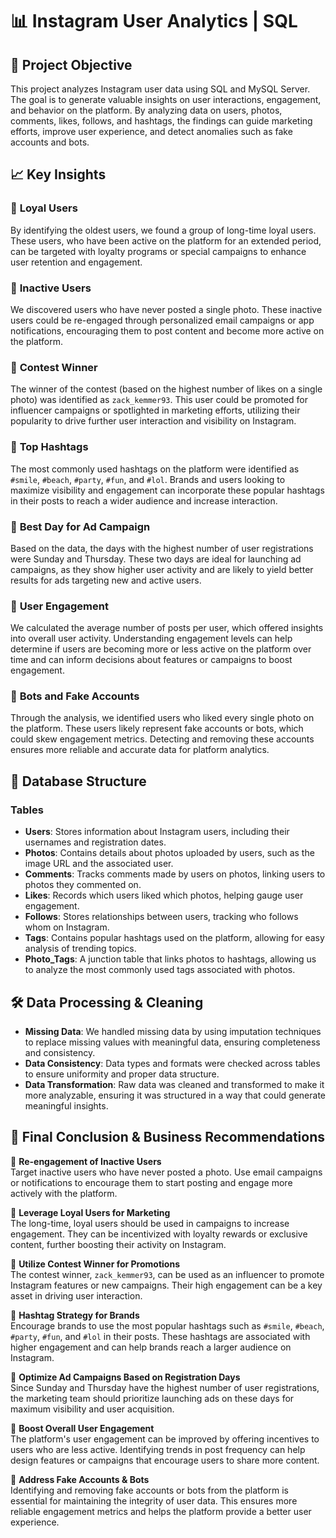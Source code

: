 # 📊 Instagram User Analytics | SQL 

## 📌 Project Objective
This project analyzes Instagram user data using SQL and MySQL Server. The goal is to generate valuable insights on user interactions, engagement, and behavior on the platform. By analyzing data on users, photos, comments, likes, follows, and hashtags, the findings can guide marketing efforts, improve user experience, and detect anomalies such as fake accounts and bots.

## 📈 Key Insights

### 🔹 **Loyal Users**  
By identifying the oldest users, we found a group of long-time loyal users. These users, who have been active on the platform for an extended period, can be targeted with loyalty programs or special campaigns to enhance user retention and engagement.

### 🔹 **Inactive Users**  
We discovered users who have never posted a single photo. These inactive users could be re-engaged through personalized email campaigns or app notifications, encouraging them to post content and become more active on the platform.

### 🔹 **Contest Winner**  
The winner of the contest (based on the highest number of likes on a single photo) was identified as `zack_kemmer93`. This user could be promoted for influencer campaigns or spotlighted in marketing efforts, utilizing their popularity to drive further user interaction and visibility on Instagram.

### 🔹 **Top Hashtags**  
The most commonly used hashtags on the platform were identified as `#smile`, `#beach`, `#party`, `#fun`, and `#lol`. Brands and users looking to maximize visibility and engagement can incorporate these popular hashtags in their posts to reach a wider audience and increase interaction.

### 🔹 **Best Day for Ad Campaign**  
Based on the data, the days with the highest number of user registrations were Sunday and Thursday. These two days are ideal for launching ad campaigns, as they show higher user activity and are likely to yield better results for ads targeting new and active users.

### 🔹 **User Engagement**  
We calculated the average number of posts per user, which offered insights into overall user activity. Understanding engagement levels can help determine if users are becoming more or less active on the platform over time and can inform decisions about features or campaigns to boost engagement.

### 🔹 **Bots and Fake Accounts**  
Through the analysis, we identified users who liked every single photo on the platform. These users likely represent fake accounts or bots, which could skew engagement metrics. Detecting and removing these accounts ensures more reliable and accurate data for platform analytics.

## 📂 Database Structure

### **Tables**
- **Users**: Stores information about Instagram users, including their usernames and registration dates.
- **Photos**: Contains details about photos uploaded by users, such as the image URL and the associated user.
- **Comments**: Tracks comments made by users on photos, linking users to photos they commented on.
- **Likes**: Records which users liked which photos, helping gauge user engagement.
- **Follows**: Stores relationships between users, tracking who follows whom on Instagram.
- **Tags**: Contains popular hashtags used on the platform, allowing for easy analysis of trending topics.
- **Photo_Tags**: A junction table that links photos to hashtags, allowing us to analyze the most commonly used tags associated with photos.

## 🛠️ Data Processing & Cleaning
- **Missing Data**: We handled missing data by using imputation techniques to replace missing values with meaningful data, ensuring completeness and consistency.
- **Data Consistency**: Data types and formats were checked across tables to ensure uniformity and proper data structure.
- **Data Transformation**: Raw data was cleaned and transformed to make it more analyzable, ensuring it was structured in a way that could generate meaningful insights.

## 🚀 Final Conclusion & Business Recommendations

🔹 **Re-engagement of Inactive Users**  
Target inactive users who have never posted a photo. Use email campaigns or notifications to encourage them to start posting and engage more actively with the platform.

🔹 **Leverage Loyal Users for Marketing**  
The long-time, loyal users should be used in campaigns to increase engagement. They can be incentivized with loyalty rewards or exclusive content, further boosting their activity on Instagram.

🔹 **Utilize Contest Winner for Promotions**  
The contest winner, `zack_kemmer93`, can be used as an influencer to promote Instagram features or new campaigns. Their high engagement can be a key asset in driving user interaction.

🔹 **Hashtag Strategy for Brands**  
Encourage brands to use the most popular hashtags such as `#smile`, `#beach`, `#party`, `#fun`, and `#lol` in their posts. These hashtags are associated with higher engagement and can help brands reach a larger audience on Instagram.

🔹 **Optimize Ad Campaigns Based on Registration Days**  
Since Sunday and Thursday have the highest number of user registrations, the marketing team should prioritize launching ads on these days for maximum visibility and user acquisition.

🔹 **Boost Overall User Engagement**  
The platform's user engagement can be improved by offering incentives to users who are less active. Identifying trends in post frequency can help design features or campaigns that encourage users to share more content.

🔹 **Address Fake Accounts & Bots**  
Identifying and removing fake accounts or bots from the platform is essential for maintaining the integrity of user data. This ensures more reliable engagement metrics and helps the platform provide a better user experience.

